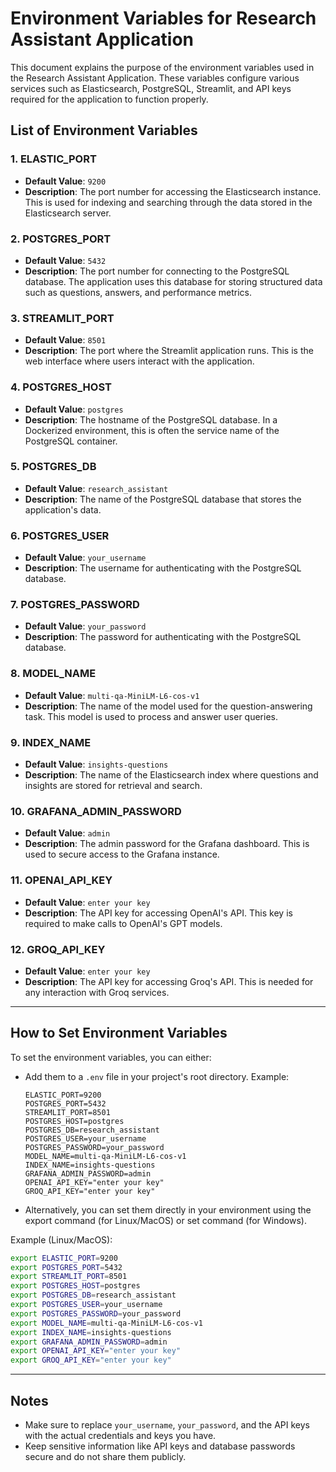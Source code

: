 
# Environment Variables for Research Assistant Application

This document explains the purpose of the environment variables used in the Research Assistant Application. These variables configure various services such as Elasticsearch, PostgreSQL, Streamlit, and API keys required for the application to function properly.

## List of Environment Variables

### 1. **ELASTIC_PORT**
- **Default Value**: `9200`
- **Description**: The port number for accessing the Elasticsearch instance. This is used for indexing and searching through the data stored in the Elasticsearch server.

### 2. **POSTGRES_PORT**
- **Default Value**: `5432`
- **Description**: The port number for connecting to the PostgreSQL database. The application uses this database for storing structured data such as questions, answers, and performance metrics.

### 3. **STREAMLIT_PORT**
- **Default Value**: `8501`
- **Description**: The port where the Streamlit application runs. This is the web interface where users interact with the application.

### 4. **POSTGRES_HOST**
- **Default Value**: `postgres`
- **Description**: The hostname of the PostgreSQL database. In a Dockerized environment, this is often the service name of the PostgreSQL container.

### 5. **POSTGRES_DB**
- **Default Value**: `research_assistant`
- **Description**: The name of the PostgreSQL database that stores the application's data.

### 6. **POSTGRES_USER**
- **Default Value**: `your_username`
- **Description**: The username for authenticating with the PostgreSQL database.

### 7. **POSTGRES_PASSWORD**
- **Default Value**: `your_password`
- **Description**: The password for authenticating with the PostgreSQL database.

### 8. **MODEL_NAME**
- **Default Value**: `multi-qa-MiniLM-L6-cos-v1`
- **Description**: The name of the model used for the question-answering task. This model is used to process and answer user queries.

### 9. **INDEX_NAME**
- **Default Value**: `insights-questions`
- **Description**: The name of the Elasticsearch index where questions and insights are stored for retrieval and search.

### 10. **GRAFANA_ADMIN_PASSWORD**
- **Default Value**: `admin`
- **Description**: The admin password for the Grafana dashboard. This is used to secure access to the Grafana instance.

### 11. **OPENAI_API_KEY**
- **Default Value**: `enter your key`
- **Description**: The API key for accessing OpenAI's API. This key is required to make calls to OpenAI's GPT models.

### 12. **GROQ_API_KEY**
- **Default Value**: `enter your key`
- **Description**: The API key for accessing Groq's API. This is needed for any interaction with Groq services.

---

## How to Set Environment Variables

To set the environment variables, you can either:

- Add them to a `.env` file in your project's root directory. Example:
  ```
  ELASTIC_PORT=9200
  POSTGRES_PORT=5432
  STREAMLIT_PORT=8501
  POSTGRES_HOST=postgres
  POSTGRES_DB=research_assistant
  POSTGRES_USER=your_username
  POSTGRES_PASSWORD=your_password
  MODEL_NAME=multi-qa-MiniLM-L6-cos-v1
  INDEX_NAME=insights-questions
  GRAFANA_ADMIN_PASSWORD=admin
  OPENAI_API_KEY="enter your key"
  GROQ_API_KEY="enter your key"
  ```

- Alternatively, you can set them directly in your environment using the export command (for Linux/MacOS) or set command (for Windows).

Example (Linux/MacOS):
```bash
export ELASTIC_PORT=9200
export POSTGRES_PORT=5432
export STREAMLIT_PORT=8501
export POSTGRES_HOST=postgres
export POSTGRES_DB=research_assistant
export POSTGRES_USER=your_username
export POSTGRES_PASSWORD=your_password
export MODEL_NAME=multi-qa-MiniLM-L6-cos-v1
export INDEX_NAME=insights-questions
export GRAFANA_ADMIN_PASSWORD=admin
export OPENAI_API_KEY="enter your key"
export GROQ_API_KEY="enter your key"
```

---

## Notes
- Make sure to replace `your_username`, `your_password`, and the API keys with the actual credentials and keys you have.
- Keep sensitive information like API keys and database passwords secure and do not share them publicly.
